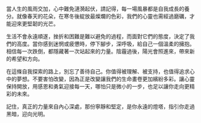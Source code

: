 當人生的風雨交加，心中難免漣漪起伏，請記得，每一場風暴都是自我成長的養分。就像春天的花朵，在寒冬後綻放最燦爛的色彩，我們的心靈也需經過磨礪，才能迎來更堅韌的光芒。

生活不會永遠順遂，挫折和困難是難以避免的過程，而面對它們的態度，決定了我們的高度。當你感到迷惘或疲憊時，停下腳步，深呼吸，給自己一個溫柔的擁抱。相信每一次跌倒，都隱藏著一次站起來的力量。陰霾過後，陽光會照進來，帶來新的希望和方向。

在這條自我探索的路上，別忘了善待自己。你值得被理解、被支持，也值得追求心中的夢想。不要害怕改變，因為正是改變讓我們的生命畫卷更加繽紛多彩。讓心靈保持開放，用感恩和勇氣迎接每一天，哪怕只是微小的一步，也足以讓你走向更精彩的未來。

記住，真正的力量來自內心深處，那份寧靜和堅定，是你永遠的燈塔，指引你走過黑暗，迎向光明。